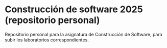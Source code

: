 # Construcción de software 2025 (repositorio personal)
Repositorio personal para la asignatura de Construcción de Software, para subir los laboratorios correspondientes.
